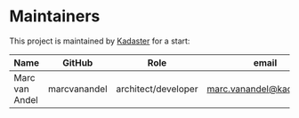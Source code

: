 # Maintainers

This project is maintained by [Kadaster](https://www.kadaster.nl/) for a start:

| Name                      | GitHub           | Role                | email                               |
|---------------------------|------------------|---------------------|-------------------------------------|
| Marc van Andel            | marcvanandel     | architect/developer | marc.vanandel@kadaster.nl           |
